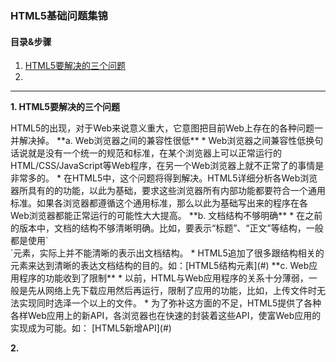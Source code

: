 ### HTML5基础问题集锦  
#### 目录&步骤  
1. [HTML5要解决的三个问题](#1)  
2. [](#2)  

---
<p id = "1"><b>1. HTML5要解决的三个问题</b></p>  
HTML5的出现，对于Web来说意义重大，它意图把目前Web上存在的各种问题一并解决掉。  
**a. Web浏览器之间的兼容性很低**
* Web浏览器之间兼容性低换句话说就是没有一个统一的规范和标准，在某个浏览器上可以正常运行的HTML/CSS/JavaScript等Web程序，在另一个Web浏览器上就不正常了的事情是非常多的。    
* 在HTML5中，这个问题将得到解决。HTML5详细分析各Web浏览器所具有的的功能，以此为基础，要求这些浏览器所有内部功能都要符合一个通用标准。如果各浏览器都遵循这个通用标准，那么以此为基础写出来的程序在各Web浏览器都能正常运行的可能性大大提高。  
**b. 文档结构不够明确**      
* 在之前的版本中，文档的结构不够清晰明确。比如，要表示“标题”、“正文”等结构，一般都是使用`<div>`元素，实际上并不能清晰的表示出文档结构。  
* HTML5追加了很多跟结构相关的元素来达到清晰的表达文档结构的目的。如：[HTML5结构元素](#)  
**c. Web应用程序的功能收到了限制**    
* 以前，HTML与Web应用程序的关系十分薄弱，一般是先从网络上先下载应用然后再运行，限制了应用的功能，比如，上传文件时无法实现同时选泽一个以上的文件。  
* 为了弥补这方面的不足，HTML5提供了各种各样Web应用上的新API，各浏览器也在快速的封装着这些API，使富Web应用的实现成为可能。如：
[HTML5新增API](#)  

<p id = "2"><b>2. </b></p>  
